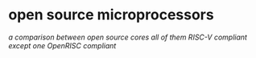 # open source microprocessors 
_a comparison between open source cores all of them RISC-V compliant except one OpenRISC compliant_
